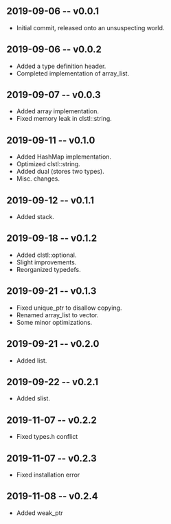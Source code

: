 ## 2019-09-06 -- v0.0.1

* Initial commit, released onto an unsuspecting world.

## 2019-09-06 -- v0.0.2

* Added a type definition header.
* Completed implementation of array_list.

## 2019-09-07 -- v0.0.3

* Added array implementation.
* Fixed memory leak in clstl::string.

## 2019-09-11 -- v0.1.0

* Added HashMap implementation.
* Optimized clstl::string.
* Added dual (stores two types).
* Misc. changes.

## 2019-09-12 -- v0.1.1

* Added stack.

## 2019-09-18 -- v0.1.2

* Added clstl::optional.
* Slight improvements.
* Reorganized typedefs.

## 2019-09-21 -- v0.1.3

* Fixed unique_ptr to disallow copying.
* Renamed array_list to vector.
* Some minor optimizations.

## 2019-09-21 -- v0.2.0

* Added list.

## 2019-09-22 -- v0.2.1

* Added slist.

## 2019-11-07 -- v0.2.2

* Fixed types.h conflict

## 2019-11-07 -- v0.2.3

* Fixed installation error

## 2019-11-08 -- v0.2.4

* Added weak_ptr
